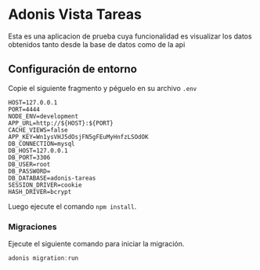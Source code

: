 # Adonis Vista Tareas

Esta es una aplicacion de prueba cuya funcionalidad es visualizar los datos obtenidos tanto desde la base de datos como de la api

## Configuración de entorno

Copie el siguiente fragmento y péguelo en su archivo `.env`

```.env
HOST=127.0.0.1
PORT=4444
NODE_ENV=development
APP_URL=http://${HOST}:${PORT}
CACHE_VIEWS=false
APP_KEY=Wn1ysVHJ5dOsjFN5gFEuMyHnfzLSOdOK
DB_CONNECTION=mysql
DB_HOST=127.0.0.1
DB_PORT=3306
DB_USER=root
DB_PASSWORD=
DB_DATABASE=adonis-tareas
SESSION_DRIVER=cookie
HASH_DRIVER=bcrypt
```

Luego ejecute el comando `npm install`.


### Migraciones

Ejecute el siguiente comando para iniciar la migración.

```js
adonis migration:run
```
